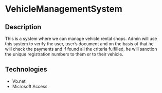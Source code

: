 # VehicleManagementSystem

## Description
This is a system where we can manage vehicle rental shops. Admin will use this system to verify the user, user’s document and on the basis of that he will check the payments and if found all the criteria fulfilled, he will sanction the unique registration numbers to them or to their vehicle.

## Technologies
- Vb.net
- Microsoft Access

